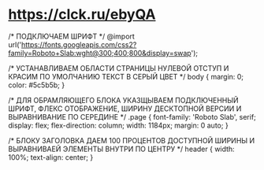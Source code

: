 # https://clck.ru/ebyQA


/* ПОДКЛЮЧАЕМ ШРИФТ */
@import url('https://fonts.googleapis.com/css2?family=Roboto+Slab:wght@300;400;800&display=swap');

/* УСТАНАВЛИВАЕМ ОБЛАСТИ СТРАНИЦЫ НУЛЕВОЙ ОТСТУП И КРАСИМ ПО УМОЛЧАНИЮ ТЕКСТ В СЕРЫЙ ЦВЕТ */
body {
  margin: 0;
  color: #5c5b5b;
}

/* ДЛЯ ОБРАМЛЯЮЩЕГО БЛОКА УКАЗЩЫВАЕМ ПОДКЛЮЧЕННЫЙ ШРИФТ, ФЛЕКС ОТОБРАЖЕНИЕ, ШИРИНУ ДЕСКТОПНОЙ ВЕРСИИ И ВЫРАВНИВАНИЕ ПО СЕРЕДИНЕ */
.page {
  font-family: 'Roboto Slab', serif;
  display: flex;
  flex-direction: column;
  width: 1184px;
  margin: 0 auto;
}

/* БЛОКУ ЗАГОЛОВКА ДАЕМ 100 ПРОЦЕНТОВ ДОСТУПНОЙ ШИРИНЫ И ВЫРАВНИВАЕЙ ЭЛЕМЕНТЫ ВНУТРИ ПО ЦЕНТРУ */
header {
  width: 100%;
  text-align: center;
}
